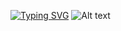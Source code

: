 [![Typing SVG](https://readme-typing-svg.herokuapp.com/?lines=hello!+my+name+is;johannes&color=ffffff)](https://git.io/typing-svg)
![Alt text](https://spotify-recently-played-readme.vercel.app/api?user=johannesll)
